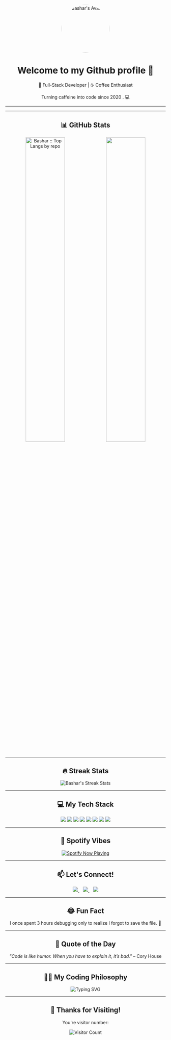 <div align="center">
  <img src="https://gravatar.com/avatar/9cede5b079741ecc0fa41748a64f1547?s=400&d=robohash&r=x" width="150" alt="Bashar's Avatar" style="border-radius: 50%;" />
  <h1>Welcome to my Github profile 👋</h1>
  <p>🚀 Full-Stack Developer | ☕ Coffee Enthusiast</p>
  <p>Turning caffeine into code since 2020 . 💻</p>
</div>

---


---

<div align="center">
  <h2>📊 GitHub Stats</h2>
  <p>
    <img width="49.5%" align="center" src="https://github-profile-summary-cards.vercel.app/api/cards/repos-per-language?username=Bashar&theme=radical&layout=compact&hide_border=true" alt="Bashar :: Top Langs by repo" />
    <img width="49.5%" align="center" src="https://github-readme-stats.vercel.app/api?username=Bashar&show_icons=true&theme=radical&hide_border=true" />
  </p>
</div>

---

<div align="center">
  <h2>🔥 Streak Stats</h2>
  <p>
    <img src="https://github-readme-streak-stats.herokuapp.com/?user=Bashar&theme=radical&hide_border=true" alt="Bashar's Streak Stats" />
  </p>
</div>

---

<div align="center">
  <h2>💻 My Tech Stack</h2>
  <p>
    <img src="https://img.shields.io/badge/JavaScript-F7DF1E?style=for-the-badge&logo=javascript&logoColor=black" />
    <img src="https://img.shields.io/badge/TypeScript-3178C6?style=for-the-badge&logo=typescript&logoColor=white" />
    <img src="https://img.shields.io/badge/React-61DAFB?style=for-the-badge&logo=react&logoColor=black" />
    <img src="https://img.shields.io/badge/Node.js-339933?style=for-the-badge&logo=node.js&logoColor=white" />
    <img src="https://img.shields.io/badge/Python-3776AB?style=for-the-badge&logo=python&logoColor=white" />
    <img src="https://img.shields.io/badge/Flutter-02569B?style=for-the-badge&logo=flutter&logoColor=white" />
    <img src="https://img.shields.io/badge/Firebase-FFCA28?style=for-the-badge&logo=firebase&logoColor=black" />
    <img src="https://img.shields.io/badge/Docker-2496ED?style=for-the-badge&logo=docker&logoColor=white" />
  </p>
</div>

---

<div align="center">
  <h2>🎵 Spotify Vibes</h2>
  <p>
    <a href="https://open.spotify.com/user/HqNw_">
      <img src="https://spotify-github-profile.vercel.app/api/view?uid=HqNw_&cover_image=true&theme=novatorem&bar_color=53b14f&bar_color_cover=false" alt="Spotify Now Playing" />
    </a>
  </p>
</div>

---

<div align="center">
  <h2>📫 Let's Connect!</h2>
  <p>
    <a href="https://discord.com/users/393449062407340044">
      <img src="https://img.shields.io/badge/Discord-7289DA?style=for-the-badge&logo=discord&logoColor=white" />
    </a>
    &nbsp;&nbsp;
    <a href="https://www.github.com/Bashar">
      <img src="https://img.shields.io/badge/GitHub-181717?style=for-the-badge&logo=github&logoColor=white" />
    </a>
    &nbsp;&nbsp;
    <a href="https://open.spotify.com/user/HqNw_">
      <img src="https://img.shields.io/badge/Spotify-1ED760?style=for-the-badge&logo=spotify&logoColor=white" />
    </a>
  </p>
</div>

---

<div align="center">
  <h2>😂 Fun Fact</h2>
  <p>I once spent 3 hours debugging only to realize I forgot to save the file. 🥲</p>
</div>

---

<div align="center">
  <h2>💬 Quote of the Day</h2>
  <p>
    <em>"Code is like humor. When you have to explain it, it’s bad."</em> – Cory House
  </p>
</div>

---

<div align="center">
  <h2>🐱‍💻 My Coding Philosophy</h2>
  <p>
    <img src="https://readme-typing-svg.herokuapp.com?font=Fira+Code&size=20&duration=4000&pause=1000&color=F70000&background=FF000000&center=true&vCenter=true&width=435&lines=Code+%3E+Sleep;Eat+%3E+Debug;Repeat+%3E+Win" alt="Typing SVG" />
  </p>
</div>

---

<div align="center">
  <h2>🚀 Thanks for Visiting!</h2>
  <p>You're visitor number:</p>
  <img src="https://profile-counter.glitch.me/Bashar/count.svg" alt="Visitor Count" />
</div>
